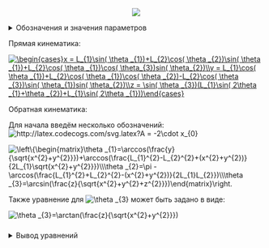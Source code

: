 <p align="center">
<img src="Arm.png">
</p>
<details>
<summary>Обозначения и значения параметров</summary>

Значение параметров взяты [отсюда](https://github.com/lsd-maddrive/mishanya-bot-project/blob/develop/docs/kinematics/dimensions.md)

| Обозначение| Смысл| Значение, ед. изм.|
| -------------------|:---------------:| ---------:|
| *XY*      | абсолютная система координат | м |
| *X'Y'*      | связанная система координат      |   м |
| <a href="https://www.codecogs.com/eqnedit.php?latex=\alpha" target="_blank"><img src="https://latex.codecogs.com/gif.latex?\alpha" title="\alpha" /></a> | угол поворота основания      |    рад |
| <a href="https://www.codecogs.com/eqnedit.php?latex=\Omega" target="_blank"><img src="https://latex.codecogs.com/gif.latex?\Omega" title="\Omega" /></a>      | угловая скорость основания | рад/с |
| *L*      | радиус основания | 0.40643 м |
| <a href="https://www.codecogs.com/eqnedit.php?latex=V_{x},V_{y}" target="_blank"><img src="https://latex.codecogs.com/gif.latex?V_{x},V_{y}" title="V_{x},V_{y}" /></a>      | линейные скорости основания в абсолютной системе | м/с |
|<a href="https://www.codecogs.com/eqnedit.php?latex=V_{a},V_{b},V_{c}" target="_blank"><img src="https://latex.codecogs.com/gif.latex?V_{a},V_{b},V_{c}" title="V_{a},V_{b},V_{c}" /></a>|линейные скорости омниколёс|м/с|
|<a href="https://www.codecogs.com/eqnedit.php?latex=\omega_{a},\omega_{b},\omega_{c}" target="_blank"><img src="https://latex.codecogs.com/gif.latex?\omega_{a},\omega_{b},\omega_{c}" title="\omega_{a},\omega_{b},\omega_{c}" /></a>|угловые скорости омниколёс|рад/с|
|*r*|радиус омниколёс|0.061 м|

</details>

Прямая кинематика:

<a href="https://www.codecogs.com/eqnedit.php?latex=\begin{cases}x&space;=&space;L_{1}\sin(&space;\theta&space;_{1})&plus;L_{2}\cos(&space;\theta&space;_{2})\sin(&space;\theta&space;_{1})&plus;L_{2}\cos(&space;\theta&space;_{1})\cos(&space;\theta_{3})sin(&space;\theta_{2})\\y&space;=&space;L_{1}\cos(&space;\theta&space;_{1})&plus;L_{2}\cos(&space;\theta&space;_{1})\cos(&space;\theta&space;_{2})-L_{2}\cos(&space;\theta&space;_{3})\sin(&space;\theta_{1})sin(&space;\theta_{2})\\z&space;=&space;\sin(&space;\theta&space;_{3})(L_{1}\sin(&space;2\theta&space;_{1}&plus;\theta&space;_{2})&plus;L_{1}\sin(&space;2\theta&space;_{1}))\end{cases}" target="_blank"><img src="https://latex.codecogs.com/gif.latex?\begin{cases}x&space;=&space;L_{1}\sin(&space;\theta&space;_{1})&plus;L_{2}\cos(&space;\theta&space;_{2})\sin(&space;\theta&space;_{1})&plus;L_{2}\cos(&space;\theta&space;_{1})\cos(&space;\theta_{3})sin(&space;\theta_{2})\\y&space;=&space;L_{1}\cos(&space;\theta&space;_{1})&plus;L_{2}\cos(&space;\theta&space;_{1})\cos(&space;\theta&space;_{2})-L_{2}\cos(&space;\theta&space;_{3})\sin(&space;\theta_{1})sin(&space;\theta_{2})\\z&space;=&space;\sin(&space;\theta&space;_{3})(L_{1}\sin(&space;2\theta&space;_{1}&plus;\theta&space;_{2})&plus;L_{1}\sin(&space;2\theta&space;_{1}))\end{cases}" title="\begin{cases}x = L_{1}\sin( \theta _{1})+L_{2}\cos( \theta _{2})\sin( \theta _{1})+L_{2}\cos( \theta _{1})\cos( \theta_{3})sin( \theta_{2})\\y = L_{1}\cos( \theta _{1})+L_{2}\cos( \theta _{1})\cos( \theta _{2})-L_{2}\cos( \theta _{3})\sin( \theta_{1})sin( \theta_{2})\\z = \sin( \theta _{3})(L_{1}\sin( 2\theta _{1}+\theta _{2})+L_{1}\sin( 2\theta _{1}))\end{cases}" /></a>

Обратная кинематика:

Для начала введём несколько обозначений:
<img src="http://latex.codecogs.com/svg.latex?A&space;=&space;-2\cdot&space;x_{0}" title="http://latex.codecogs.com/svg.latex?A = -2\cdot x_{0}" />

<img src="https://latex.codecogs.com/svg.image?\left\{\begin{matrix}\theta&space;_{1}=\arccos(\frac{y}{\sqrt{x^{2}&plus;y^{2}}})&plus;\arccos(\frac{L_{1}^{2}-L_{2}^{2}&plus;(x^{2}&plus;y^{2})}{2L_{1}\sqrt{x^{2}&plus;y^{2}}})\\\theta&space;_{2}=\pi&space;-\arccos(\frac{L_{1}^{2}&plus;L_{2}^{2}-(x^{2}&plus;y^{2})}{2L_{1}L_{2}})\\\theta&space;_{3}=\arcsin(\frac{z}{\sqrt{x^{2}&plus;y^{2}&plus;z^{2}}})\end{matrix}\right." title="\left\{\begin{matrix}\theta _{1}=\arccos(\frac{y}{\sqrt{x^{2}+y^{2}}})+\arccos(\frac{L_{1}^{2}-L_{2}^{2}+(x^{2}+y^{2})}{2L_{1}\sqrt{x^{2}+y^{2}}})\\\theta _{2}=\pi -\arccos(\frac{L_{1}^{2}+L_{2}^{2}-(x^{2}+y^{2})}{2L_{1}L_{2}})\\\theta _{3}=\arcsin(\frac{z}{\sqrt{x^{2}+y^{2}+z^{2}}})\end{matrix}\right." />

Также уравнение для <img src="https://latex.codecogs.com/svg.image?\theta&space;_{3}" title="\theta _{3}" /> может быть задано в виде:

<img src="https://latex.codecogs.com/svg.image?\theta&space;_{3}=\arctan(\frac{z}{\sqrt{x^{2}&plus;y^{2}}})" title="\theta _{3}=\arctan(\frac{z}{\sqrt{x^{2}+y^{2}}})" />

###
<details>
<summary>Вывод уравнений</summary>

Для прямой кинематики:

Для вывода уравнений прямой кинематики сначала рассмотрим движение в плоскости манипулятора - XY, не рассматривая пока что вращение вокруг плеча.

Первое звено L1 закреплёно одним концом на плече в точки О и поворачивается на угол <img src="https://latex.codecogs.com/svg.image?\theta&space;_{1}" title="\theta _{1}" />,
второе звено L2 крепится к концу первого звена в точке a1 и поворачивается относительно него на угол <img src="https://latex.codecogs.com/svg.image?\theta&space;_{2}" title="\theta _{2}" />.
Задавать мы пытаемся координаты конца второго звена - точки a2.

Найдём сначала положение точки a1 относительно точки крепления плеча:

<img src="https://latex.codecogs.com/svg.image?\left\{\begin{matrix}X_{a1}=L_{1}\cdot&space;\sin(&space;\theta&space;_{1})\\Y_{a1}=L_{1}\cdot&space;\cos(&space;\theta&space;_{1})\end{matrix}\right." title="\left\{\begin{matrix}X_{a1}=L_{1}\cdot \sin( \theta _{1})\\Y_{a1}=L_{1}\cdot \cos( \theta _{1})\end{matrix}\right." />

Далее положение точки a2 относительно точки a1:

<img src="https://latex.codecogs.com/svg.image?\left\{\begin{matrix}X_{a2}^{'}=L_{2}\cdot&space;\sin(&space;\theta&space;_{2})\\Y_{a2}^{'}=L_{2}\cdot&space;\cos(&space;\theta&space;_{2})\end{matrix}\right." title="\left\{\begin{matrix}X_{a2}^{'}=L_{2}\cdot \sin( \theta _{2})\\Y_{a2}^{'}=L_{2}\cdot \cos( \theta _{2})\end{matrix}\right." />

Так как система координат, привязанная к точке a1 также вращается - учтём это в относитльном положении для точки a2. Расчёт коордиеат во вращающейся системе осуществляется с использованием матрицы поворота: умножаем предыдущую систему на матрицу поворота угла <img src="https://latex.codecogs.com/svg.image?\theta&space;_{1}" title="\theta _{1}" />. Таким образом положение точки a2 относительно точки a1 в случае вращающейся системы координат получим:

<img src="https://latex.codecogs.com/svg.image?\begin{bmatrix}X_{a2}^{''}\\Y_{a2}^{''}\end{bmatrix}&space;=&space;\begin{bmatrix}cos(&space;\theta&space;_{1}&space;)&-sin(&space;\theta&space;_{1}&space;)\\&space;sin(&space;\theta&space;_{1})&cos(&space;\theta&space;_{1}&space;)\end{bmatrix}&space;\begin{bmatrix}L_{2}\cdot&space;\sin(&space;\theta&space;_{2})\\L_{2}\cdot&space;\cos(&space;\theta&space;_{2})\end{bmatrix}" title="\begin{bmatrix}X_{a2}^{''}\\Y_{a2}^{''}\end{bmatrix} = \begin{bmatrix}cos( \theta _{1} )&-sin( \theta _{1} )\\ sin( \theta _{1})&cos( \theta _{1} )\end{bmatrix} \begin{bmatrix}L_{2}\cdot \sin( \theta _{2})\\L_{2}\cdot \cos( \theta _{2})\end{bmatrix}" />

Раскрыв правую часть и используя формулу косинуса и синуса суммы углов, получим:

<img src="https://latex.codecogs.com/svg.image?\left\{\begin{matrix}X_{a2}^{''}=L_{2}\cdot&space;\cos(&space;\theta&space;_{1}&space;&plus;&space;\theta&space;_{2})\\Y_{a2}^{''}=L_{2}\cdot&space;\sin(&space;\theta&space;_{1}&space;&plus;&space;\theta&space;_{2})\end{matrix}\right." title="\left\{\begin{matrix}X_{a2}^{''}=L_{2}\cdot \cos( \theta _{1} + \theta _{2})\\Y_{a2}^{''}=L_{2}\cdot \sin( \theta _{1} + \theta _{2})\end{matrix}\right." />

Если помимо вращение системы координат, привязанной к точки a1, учесть также смещение этой точки относительно начала глобальной системы координат, которое по сути равно координатам точки a1 в этой глобальной системе, окончательно получим:

<img src="https://latex.codecogs.com/svg.image?\left\{\begin{matrix}X_{a2}=L_{1}\cdot&space;\cos(&space;\theta&space;_{1}&space;)&plus;L_{2}\cdot&space;\cos(&space;\theta&space;_{1}&space;&plus;&space;\theta&space;_{2})\\Y_{a2}=L_{1}\cdot&space;\sin(&space;\theta&space;_{1})&plus;L_{2}\cdot&space;\sin(&space;\theta&space;_{1}&space;&plus;&space;\theta&space;_{2})\end{matrix}\right." title="\left\{\begin{matrix}X_{a2}=L_{1}\cdot \cos( \theta _{1} )+L_{2}\cdot \cos( \theta _{1} + \theta _{2})\\Y_{a2}=L_{1}\cdot \sin( \theta _{1})+L_{2}\cdot \sin( \theta _{1} + \theta _{2})\end{matrix}\right." />

Далее нужно учесть поворот плоскости манипулятора вокруг оси звена L1  на угол <img src="https://latex.codecogs.com/svg.image?\theta_{3}&space;" title="\theta_{3} " />

Для этого используем уравнение матрицы поворота вокруг произвольной оси, взятое [отсюда](https://ru.wikipedia.org/wiki/%D0%9C%D0%B0%D1%82%D1%80%D0%B8%D1%86%D0%B0_%D0%BF%D0%BE%D0%B2%D0%BE%D1%80%D0%BE%D1%82%D0%B0):

<img src="https://latex.codecogs.com/svg.image?M(\hat{\mathbf{v}},\theta)&space;=&space;\begin{pmatrix}&space;&space;&space;\cos&space;\theta&space;&plus;&space;(1&space;-&space;\cos&space;\theta)&space;x^2&space;&&space;(1&space;-&space;\cos&space;\theta)&space;x&space;y&space;-&space;(\sin&space;\theta)&space;z&space;&space;&&space;(1&space;-&space;\cos&space;\theta)&space;x&space;z&space;&plus;&space;(\sin&space;\theta)&space;y&space;&space;\\&space;&space;&space;(1&space;-&space;\cos&space;\theta)&space;y&space;x&space;&plus;&space;(\sin&space;\theta)&space;z&space;&space;&&space;\cos&space;\theta&space;&plus;&space;(1&space;-&space;\cos&space;\theta)&space;y^2&space;&&space;(1&space;-&space;\cos&space;\theta)&space;y&space;z&space;-&space;(\sin&space;\theta)&space;x\\&space;&space;&space;(1&space;-&space;\cos&space;\theta)&space;z&space;x&space;-&space;(\sin&space;\theta)&space;y&space;&&space;(1&space;-&space;\cos&space;\theta)&space;z&space;y&space;&plus;&space;(\sin&space;\theta)&space;x&space;&&space;\cos&space;\theta&space;&plus;&space;(1&space;-&space;\cos&space;\theta)&space;z^2&space;\end{pmatrix}" title="M(\hat{\mathbf{v}},\theta) = \begin{pmatrix} \cos \theta + (1 - \cos \theta) x^2 & (1 - \cos \theta) x y - (\sin \theta) z & (1 - \cos \theta) x z + (\sin \theta) y \\ (1 - \cos \theta) y x + (\sin \theta) z & \cos \theta + (1 - \cos \theta) y^2 & (1 - \cos \theta) y z - (\sin \theta) x\\ (1 - \cos \theta) z x - (\sin \theta) y & (1 - \cos \theta) z y + (\sin \theta) x & \cos \theta + (1 - \cos \theta) z^2 \end{pmatrix}" />

Для задания поворота нам нужно знать единичный вектор поворота <img src="https://latex.codecogs.com/svg.image?\hat{\mathbf{v}}&space;=&space;(x,y,z)" title="\hat{\mathbf{v}} = (x,y,z)" />, который задаёт направление оси, вокруг которой происходит поворот, и угол поворота <img src="https://latex.codecogs.com/svg.image?\theta" title="\theta" />. Углом поворота будет, собственно, угол <img src="https://latex.codecogs.com/svg.image?\theta_{3}&space;" title="\theta_{3} " />. Так как вращение идёт вокруг оси звена L1, единичный вектор будет задаваться аналогично координатам точки а1 относительно точки O(см. выше), но с единичной амплитудой - без домножения на L1(так как присутсвие в формулах величины L1 задаёт именно положение точки а1, так как именно на расстоянии L1 находится точка a1). Координата z оси вращения будет всегда равна 0, так как ось двигается в плоскости. Таким образом:

<img src="https://latex.codecogs.com/svg.image?\hat{\mathbf{v}}&space;=&space;(x,y,z)&space;=&space;(\cos(&space;\theta&space;_{1}),\sin(&space;\theta&space;_{1}),0)" title="\hat{\mathbf{v}} = (x,y,z) = (\cos( \theta _{1}),\sin( \theta _{1}),0)" />

В силу громоздкости записи и вычислений был использован матлаб-скрипт [Hand_formul.m](Hand_formul.m). В нём прописаны символьные выражения и вычисления: для системы уравнений точки хвата в неподвижной плосоксти манипулятора; подстановка в формулу матрицы вращения вокруг произвольной оси на угол <img src="https://latex.codecogs.com/svg.image?\theta_{3}&space;" title="\theta_{3} " /> координат единичного вектора оси L1; умножение полученной матрицы поворота на систему уравнений координат в неподвижной плоскости; автоматическое упрощение полученных символьных выражений. После проделанных действий, скрипт выводит символьное выражение для прямой кинематики, которые обозначены в самом начале.

Для обратной кинематики:

Углы мы можем задавать независимо друг от друга. Угол <img src="https://latex.codecogs.com/svg.image?\theta&space;_{3}" title="\theta _{3}" /> - это, по сути, угол поворота плоскости всего манипулятора до пересечения с желаемой точкой. Этот угол равен углу между текущим положением плоскости(считаем за нулевое) и проекцией на эту плоскость вектора, направленного на желаемую точку. Для задания угла нам нужно знать координаты нормали к нашей плоскости(которая по сути задаёт плоскость) и координаты направляющего вектора(по сути координаты точки), тогда по формуле:

<img src="https://latex.codecogs.com/svg.image?\sin(m\hat{}\gamma)=\frac{x_{m}x_{n}&plus;y_{m}y_{n}&plus;z_{m}z_{n}}{\sqrt{x_{m}^{2}&plus;y_{m}^{2}&plus;z_{m}^{2}}\sqrt{x_{n}^{2}&plus;y_{n}^{2}&plus;z_{n}^{2}}}" title="\sin(m\hat{}\gamma)=\frac{x_{m}x_{n}+y_{m}y_{n}+z_{m}z_{n}}{\sqrt{x_{m}^{2}+y_{m}^{2}+z_{m}^{2}}\sqrt{x_{n}^{2}+y_{n}^{2}+z_{n}^{2}}}" />,

где m - направляющий вектор, а, соответственно,  <img src="https://latex.codecogs.com/svg.image?\begin{Bmatrix}x_{m},&space;y_{m},z_{m}\end{Bmatrix}" title="\begin{Bmatrix}x_{m}, y_{m},z_{m}\end{Bmatrix}" /> - его координаты, <img src="https://latex.codecogs.com/svg.image?\begin{Bmatrix}x_{n},&space;y_{n},z_{n}\end{Bmatrix}" title="\begin{Bmatrix}x_{n}, y_{n},z_{n}\end{Bmatrix}" />- координаты нормали к плоскости <img src="https://latex.codecogs.com/svg.image?\gamma&space;" title="\gamma " />

Координаты точки считаем заданными. Так как отсчитываем мы от нулевого положения, то координаты нормали будут выглядить:

<img src="https://latex.codecogs.com/svg.image?\vec{n}&space;=&space;\begin{Bmatrix}0,&space;0,&space;1\end{Bmatrix}" title="\vec{n} = \begin{Bmatrix}0, 0, 1\end{Bmatrix}" />

Отсюда(далее координаты точки будут обозначаться просто x, y, z):

<img src="https://latex.codecogs.com/svg.image?\sin(\theta&space;_{3})=\frac{z}{\sqrt{x^{2}&plus;y^{2}&plus;z^{2}}}" title="\sin(\theta _{3})=\frac{z}{\sqrt{x^{2}+y^{2}+z^{2}}}" />

Тогда:

<img src="https://latex.codecogs.com/svg.image?\theta&space;_{3}=\arcsin(\frac{z}{\sqrt{x^{2}&plus;y^{2}&plus;z^{2}}})" title="\theta _{3}=\arcsin(\frac{z}{\sqrt{x^{2}+y^{2}+z^{2}}})" />

Другая формула получается, если в формуле синуса вынести <img src="https://latex.codecogs.com/svg.image?x^{2}&plus;y^{2}" title="x^{2}+y^{2}" /> из под корня в знаменателя, тогда получим:

<img src="https://latex.codecogs.com/svg.image?\sin(\theta&space;_{3})=\frac{\frac{z}{\sqrt{x^{2}&plus;y^{2}}}}{\sqrt{1&plus;\frac{z^{2}}{x^{2}&plus;y^{2}}}}=\frac{\frac{z}{\sqrt{x^{2}&plus;y^{2}}}}{\sqrt{1&plus;(\frac{z}{\sqrt{x^{2}&plus;y^{2}}})^{2}}" title="\sin(\theta _{3})=\frac{\frac{z}{\sqrt{x^{2}+y^{2}}}}{\sqrt{1+\frac{z^{2}}{x^{2}+y^{2}}}}=\frac{\frac{z}{\sqrt{x^{2}+y^{2}}}}{\sqrt{1+(\frac{z}{\sqrt{x^{2}+y^{2}}})^{2}}" />

По формуле:

<img src="https://latex.codecogs.com/svg.image?\sin(\arctan(\alpha&space;))=\frac{\alpha&space;}{\sqrt{1&plus;\alpha&space;^{2}}}" title="\sin(\arctan(\alpha ))=\frac{\alpha }{\sqrt{1+\alpha ^{2}}}" />

Получим:

<img src="https://latex.codecogs.com/svg.image?\theta&space;_{3}=\arctan(\frac{z}{\sqrt{x^{2}&plus;y^{2}}})" title="\theta _{3}=\arctan(\frac{z}{\sqrt{x^{2}+y^{2}}})" />

Для получения углов <img src="https://latex.codecogs.com/svg.image?\theta&space;_{1}" title="\theta _{1}" /> и <img src="https://latex.codecogs.com/svg.image?\theta&space;_{2}" title="\theta _{2}" /> будем работать в плоскости XY.

Для начала изобразим несколько промежуточных построений:

<img src="Arm_inv.png">

Прямая, проведённая из начала координат(точки О) до точки хвата(точки a2) имеет длину: <img src="https://latex.codecogs.com/svg.image?r&space;=&space;\sqrt{x^{2}&plus;y^{2}}" title="r = \sqrt{x^{2}+y^{2}}" />, где {x,y} - координаты точки хвата в плоскости XY, соответсвенно. Координаты же, связаны с этой длинной следующими соотношениями:

<img src="https://latex.codecogs.com/svg.image?\left\{\begin{matrix}x=r\cdot&space;\sin(&space;\beta_{1})\\y=r\cdot&space;\cos(\beta_{1})\end{matrix}\right." title="\left\{\begin{matrix}x=r\cdot \sin( \beta_{1})\\y=r\cdot \cos(\beta_{1})\end{matrix}\right." />

Откуда:

<img src="https://latex.codecogs.com/svg.image?\beta_{1}=\arccos(\frac{y}{r})" title="\beta_{1}=\arccos(\frac{y}{r})" />

Из построений несложно убедиться, что

<img src="https://latex.codecogs.com/svg.image?\theta&space;_{1}=\beta_{1}+\beta_{2}" title="\theta _{1}=\beta_{1}+\beta_{2}" />

Угол <img src="https://latex.codecogs.com/svg.image?\beta_{2}" title="\beta_{2}" /> найдём из теоремы косинусов:

<img src="https://latex.codecogs.com/svg.image?L_{2}^2&space;=&space;L_{1}^2&space;&plus;&space;r^2&space;-2\cdot&space;L_{1}&space;\cdot&space;r&space;\cdot&space;\cos&space;\beta_{2}" title="L_{2}^2 = L_{1}^2 + r^2 -2\cdot L_{1} \cdot r \cdot \cos \beta_{2}" />

Отсюда:

<img src="https://latex.codecogs.com/svg.image?\beta_{2}&space;=&space;\arccos(\frac{L_{1}^2&space;-&space;L_{2}^2&space;&plus;&space;r^2}{2\cdot&space;L_{1}&space;\cdot&space;r})" title="\beta_{2} = \arccos(\frac{L_{1}^2 - L_{2}^2 + r^2}{2\cdot L_{1} \cdot r})" />

Тогда получаем:

<img src="https://latex.codecogs.com/svg.image?\theta&space;_{1}&space;=\arccos(\frac{y}{r})&space;&plus;&space;\arccos(\frac{L_{1}^2&space;-&space;L_{2}^2&space;&plus;&space;r^2}{2\cdot&space;L_{1}&space;\cdot&space;r})" title="\theta _{1} =\arccos(\frac{y}{r}) + \arccos(\frac{L_{1}^2 - L_{2}^2 + r^2}{2\cdot L_{1} \cdot r})" />

Угол <img src="https://latex.codecogs.com/svg.image?\theta&space;_{2}" title="\theta _{2}" /> составляет с углом <img src="https://latex.codecogs.com/svg.image?\beta_{3}&space;" title="\beta_{3} " /> 180 градусов. Угол <img src="https://latex.codecogs.com/svg.image?\beta_{3}&space;" title="\beta_{3} " /> мы можем также найти из теоремы косинусов:

<img src="https://latex.codecogs.com/svg.image?r^2&space;=&space;L_{1}^2&space;&plus;&space;L_{2}^2&space;-2\cdot&space;L_{1}&space;\cdot&space;L_{2}&space;\cdot&space;\cos&space;\beta_{3}" title="r^2 = L_{1}^2 + L_{2}^2 -2\cdot L_{1} \cdot L_{2} \cdot \cos \beta_{3}" />

Тогда:

<img src="https://latex.codecogs.com/svg.image?\theta_{2}&space;=&space;\pi&space;-&space;\arccos(\frac{L_{1}^2&space;&plus;&space;L_{2}^2&space;-&space;r^2}{2\cdot&space;L_{1}&space;\cdot&space;L_{2}})" title="\theta_{2} = \pi - \arccos(\frac{L_{1}^2 + L_{2}^2 - r^2}{2\cdot L_{1} \cdot L_{2}})" />

При подставновке <img src="https://latex.codecogs.com/svg.image?r&space;=&space;\sqrt{x^{2}&plus;y^{2}}" title="r = \sqrt{x^{2}+y^{2}}" /> получаем уравнения для обратной кинематики.

</details>
